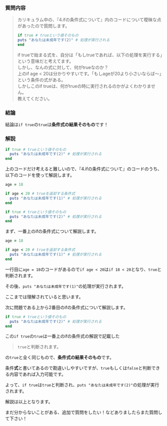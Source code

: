 ### 質問内容

>カリキュラム中の、『4.ifの条件式について』内のコードについて曖昧な点があったので質問します。
>
>```ruby
>if true # trueという値そのもの
>puts "あなたは未成年です(2)" # 処理が実行される
>end
>```
>
>if trueで始まる式を、自分は「もしtrueであれば、以下の処理を実行する」という意味だと考えてます。  
>しかし、なんの式に対して、何がtrueなのか？  
>上のif age < 20は分かりやすいです。「もしageが20より小さいならば〜」という条件の式がある。  
>しかしこのif trueは、何がtrueの時に実行されるのかがよくわかりません。  
>教えてください。



### 結論

結論は`if true`の`true`は**条件式の結果そのもの**です！



### 解説

```ruby
if true # trueという値そのもの
  puts "あなたは未成年です(2)" # 処理が実行される
end
```

上のコードだけ考えると難しいので、『4.ifの条件式について』のコードのうち、以下のコードを使って解説します。

```ruby
age = 18

if age < 20 # trueを返却する条件式
  puts "あなたは未成年です(1)" # 処理が実行される
end

if true # trueという値そのもの
  puts "あなたは未成年です(2)" # 処理が実行される
end
```

まず、一番上のifの条件式について解説します。

```ruby
age = 18

if age < 20 # trueを返却する条件式
  puts "あなたは未成年です(1)" # 処理が実行される
end
```

一行目に`age = 18`のコードがあるので`if age < 20`は`if 18 < 20`となり、`true`と判断されます。

その後、`puts "あなたは未成年です(1)"`の処理が実行されます。

ここまでは理解されていると思います。

次に問題である上から2番目のifの条件式について解説します。

```ruby
if true # trueという値そのもの
  puts "あなたは未成年です(2)" # 処理が実行される
end
```

この`if true`の`true`は一番上のifの条件式の解説で記載した

>`true`と判断されます。

の`true`と全く同じもので、**条件式の結果そのもの**です。

条件**式**と書いてあるので勘違いしやすいですが、`true`もしくは`false`と判断できる内容であれば入力可能です。

よって、`if true`は`true`と判断され、`puts "あなたは未成年です(2)"`の処理が実行されます。

解説は以上となります。

まだ分からないことがある、追加で質問をしたい！などありましたらまた質問して下さい！